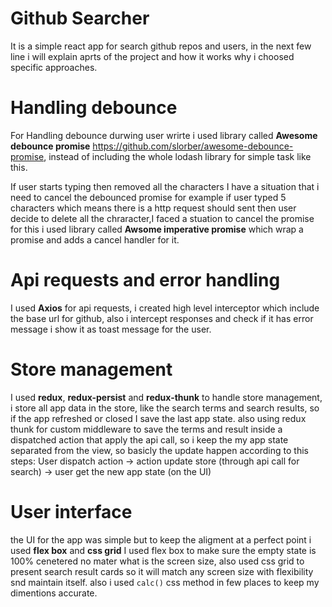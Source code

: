 # Github Searcher
 It is a simple react app for search github repos and users, in the next few line i will explain aprts of the project and how it works why i choosed  specific approaches.
 
 # Handling debounce
 For Handling debounce durwing user wrirte i used library called **Awesome debounce promise** https://github.com/slorber/awesome-debounce-promise, instead of including the whole lodash library for simple task like this.
 
 If user starts typing then removed all the characters I have a situation that i need to cancel the debounced promise for example if user typed 5 characters which means there is a http request should sent then user decide to delete all the chraracter,I faced  a stuation to cancel the promise for this i used library called **Awsome imperative promise** which wrap a promise and adds a cancel handler for it.
 
 # Api requests and error handling
 I used **Axios** for api requests, i created high level interceptor which include the base url for github, also i intercept responses and check if it has error message i show it as toast message for the user.
 
 # Store management
 I used **redux**, **redux-persist** and **redux-thunk** to handle store management, i store all app data in the store, like the search terms and search results, so if the app refreshed or closed I save the last app state. also using redux thunk for custom middleware to save the terms and result inside a dispatched action that apply the api call, so i keep the my app state separated from the view, so basicly the update happen according to this steps:
 User dispatch action -> action update store (through api call for search) -> user get the new app state (on the UI)

# User interface 
the UI for the app was simple but to keep the aligment at a perfect point i used **flex box** and **css grid** I used flex box to make sure the empty state is 100% cenetered no mater what is the screen size, also used css grid to present search result cards so it will match any screen size with flexibility snd maintain itself. also i used `calc()` css method in few places to keep my dimentions accurate.
